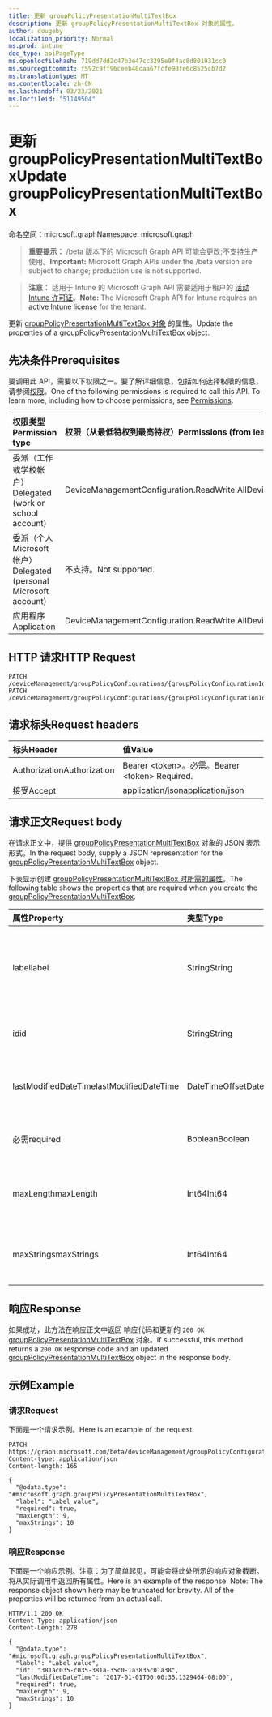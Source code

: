 ```yaml
---
title: 更新 groupPolicyPresentationMultiTextBox
description: 更新 groupPolicyPresentationMultiTextBox 对象的属性。
author: dougeby
localization_priority: Normal
ms.prod: intune
doc_type: apiPageType
ms.openlocfilehash: 719dd7dd2c47b3e47cc3295e9f4ac8d801931cc0
ms.sourcegitcommit: f592c9ff96ceeb40caa67fcfe90fe6c8525cb7d2
ms.translationtype: MT
ms.contentlocale: zh-CN
ms.lasthandoff: 03/23/2021
ms.locfileid: "51149504"
---
```

# <a name="update-grouppolicypresentationmultitextbox"></a><span data-ttu-id="ee09e-103">更新 groupPolicyPresentationMultiTextBox</span><span class="sxs-lookup"><span data-stu-id="ee09e-103">Update groupPolicyPresentationMultiTextBox</span></span>

<span data-ttu-id="ee09e-104">命名空间：microsoft.graph</span><span class="sxs-lookup"><span data-stu-id="ee09e-104">Namespace: microsoft.graph</span></span>

> <span data-ttu-id="ee09e-105">**重要提示：** /beta 版本下的 Microsoft Graph API 可能会更改;不支持生产使用。</span><span class="sxs-lookup"><span data-stu-id="ee09e-105">**Important:** Microsoft Graph APIs under the /beta version are subject to change; production use is not supported.</span></span>

> <span data-ttu-id="ee09e-106">**注意：** 适用于 Intune 的 Microsoft Graph API 需要适用于租户的 [活动 Intune 许可证](https://go.microsoft.com/fwlink/?linkid=839381)。</span><span class="sxs-lookup"><span data-stu-id="ee09e-106">**Note:** The Microsoft Graph API for Intune requires an [active Intune license](https://go.microsoft.com/fwlink/?linkid=839381) for the tenant.</span></span>

<span data-ttu-id="ee09e-107">更新 [groupPolicyPresentationMultiTextBox 对象](../resources/intune-grouppolicy-grouppolicypresentationmultitextbox.md) 的属性。</span><span class="sxs-lookup"><span data-stu-id="ee09e-107">Update the properties of a [groupPolicyPresentationMultiTextBox](../resources/intune-grouppolicy-grouppolicypresentationmultitextbox.md) object.</span></span>

## <a name="prerequisites"></a><span data-ttu-id="ee09e-108">先决条件</span><span class="sxs-lookup"><span data-stu-id="ee09e-108">Prerequisites</span></span>
<span data-ttu-id="ee09e-p101">要调用此 API，需要以下权限之一。要了解详细信息，包括如何选择权限的信息，请参阅[权限](/graph/permissions-reference)。</span><span class="sxs-lookup"><span data-stu-id="ee09e-p101">One of the following permissions is required to call this API. To learn more, including how to choose permissions, see [Permissions](/graph/permissions-reference).</span></span>

|<span data-ttu-id="ee09e-111">权限类型</span><span class="sxs-lookup"><span data-stu-id="ee09e-111">Permission type</span></span>|<span data-ttu-id="ee09e-112">权限（从最低特权到最高特权）</span><span class="sxs-lookup"><span data-stu-id="ee09e-112">Permissions (from least to most privileged)</span></span>|
|:---|:---|
|<span data-ttu-id="ee09e-113">委派（工作或学校帐户）</span><span class="sxs-lookup"><span data-stu-id="ee09e-113">Delegated (work or school account)</span></span>|<span data-ttu-id="ee09e-114">DeviceManagementConfiguration.ReadWrite.All</span><span class="sxs-lookup"><span data-stu-id="ee09e-114">DeviceManagementConfiguration.ReadWrite.All</span></span>|
|<span data-ttu-id="ee09e-115">委派（个人 Microsoft 帐户）</span><span class="sxs-lookup"><span data-stu-id="ee09e-115">Delegated (personal Microsoft account)</span></span>|<span data-ttu-id="ee09e-116">不支持。</span><span class="sxs-lookup"><span data-stu-id="ee09e-116">Not supported.</span></span>|
|<span data-ttu-id="ee09e-117">应用程序</span><span class="sxs-lookup"><span data-stu-id="ee09e-117">Application</span></span>|<span data-ttu-id="ee09e-118">DeviceManagementConfiguration.ReadWrite.All</span><span class="sxs-lookup"><span data-stu-id="ee09e-118">DeviceManagementConfiguration.ReadWrite.All</span></span>|

## <a name="http-request"></a><span data-ttu-id="ee09e-119">HTTP 请求</span><span class="sxs-lookup"><span data-stu-id="ee09e-119">HTTP Request</span></span>
<!-- {
  "blockType": "ignored"
}
-->
``` http
PATCH /deviceManagement/groupPolicyConfigurations/{groupPolicyConfigurationId}/definitionValues/{groupPolicyDefinitionValueId}/presentationValues/{groupPolicyPresentationValueId}/presentation
PATCH /deviceManagement/groupPolicyConfigurations/{groupPolicyConfigurationId}/definitionValues/{groupPolicyDefinitionValueId}/presentationValues/{groupPolicyPresentationValueId}/presentation/definition/presentations/{groupPolicyPresentationId}
```

## <a name="request-headers"></a><span data-ttu-id="ee09e-120">请求标头</span><span class="sxs-lookup"><span data-stu-id="ee09e-120">Request headers</span></span>
|<span data-ttu-id="ee09e-121">标头</span><span class="sxs-lookup"><span data-stu-id="ee09e-121">Header</span></span>|<span data-ttu-id="ee09e-122">值</span><span class="sxs-lookup"><span data-stu-id="ee09e-122">Value</span></span>|
|:---|:---|
|<span data-ttu-id="ee09e-123">Authorization</span><span class="sxs-lookup"><span data-stu-id="ee09e-123">Authorization</span></span>|<span data-ttu-id="ee09e-124">Bearer &lt;token&gt;。必需。</span><span class="sxs-lookup"><span data-stu-id="ee09e-124">Bearer &lt;token&gt; Required.</span></span>|
|<span data-ttu-id="ee09e-125">接受</span><span class="sxs-lookup"><span data-stu-id="ee09e-125">Accept</span></span>|<span data-ttu-id="ee09e-126">application/json</span><span class="sxs-lookup"><span data-stu-id="ee09e-126">application/json</span></span>|

## <a name="request-body"></a><span data-ttu-id="ee09e-127">请求正文</span><span class="sxs-lookup"><span data-stu-id="ee09e-127">Request body</span></span>
<span data-ttu-id="ee09e-128">在请求正文中，提供 [groupPolicyPresentationMultiTextBox](../resources/intune-grouppolicy-grouppolicypresentationmultitextbox.md) 对象的 JSON 表示形式。</span><span class="sxs-lookup"><span data-stu-id="ee09e-128">In the request body, supply a JSON representation for the [groupPolicyPresentationMultiTextBox](../resources/intune-grouppolicy-grouppolicypresentationmultitextbox.md) object.</span></span>

<span data-ttu-id="ee09e-129">下表显示创建 [groupPolicyPresentationMultiTextBox 时所需的属性](../resources/intune-grouppolicy-grouppolicypresentationmultitextbox.md)。</span><span class="sxs-lookup"><span data-stu-id="ee09e-129">The following table shows the properties that are required when you create the [groupPolicyPresentationMultiTextBox](../resources/intune-grouppolicy-grouppolicypresentationmultitextbox.md).</span></span>

|<span data-ttu-id="ee09e-130">属性</span><span class="sxs-lookup"><span data-stu-id="ee09e-130">Property</span></span>|<span data-ttu-id="ee09e-131">类型</span><span class="sxs-lookup"><span data-stu-id="ee09e-131">Type</span></span>|<span data-ttu-id="ee09e-132">说明</span><span class="sxs-lookup"><span data-stu-id="ee09e-132">Description</span></span>|
|:---|:---|:---|
|<span data-ttu-id="ee09e-133">label</span><span class="sxs-lookup"><span data-stu-id="ee09e-133">label</span></span>|<span data-ttu-id="ee09e-134">String</span><span class="sxs-lookup"><span data-stu-id="ee09e-134">String</span></span>|<span data-ttu-id="ee09e-135">任何演示文稿实体的本地化文本标签。</span><span class="sxs-lookup"><span data-stu-id="ee09e-135">Localized text label for any presentation entity.</span></span> <span data-ttu-id="ee09e-136">默认值为空白。</span><span class="sxs-lookup"><span data-stu-id="ee09e-136">The default value is empty.</span></span> <span data-ttu-id="ee09e-137">继承自 [groupPolicyPresentation](../resources/intune-grouppolicy-grouppolicypresentation.md)</span><span class="sxs-lookup"><span data-stu-id="ee09e-137">Inherited from [groupPolicyPresentation](../resources/intune-grouppolicy-grouppolicypresentation.md)</span></span>|
|<span data-ttu-id="ee09e-138">id</span><span class="sxs-lookup"><span data-stu-id="ee09e-138">id</span></span>|<span data-ttu-id="ee09e-139">String</span><span class="sxs-lookup"><span data-stu-id="ee09e-139">String</span></span>|<span data-ttu-id="ee09e-140">实体的键。</span><span class="sxs-lookup"><span data-stu-id="ee09e-140">Key of the entity.</span></span> <span data-ttu-id="ee09e-141">继承自 [groupPolicyPresentation](../resources/intune-grouppolicy-grouppolicypresentation.md)</span><span class="sxs-lookup"><span data-stu-id="ee09e-141">Inherited from [groupPolicyPresentation](../resources/intune-grouppolicy-grouppolicypresentation.md)</span></span>|
|<span data-ttu-id="ee09e-142">lastModifiedDateTime</span><span class="sxs-lookup"><span data-stu-id="ee09e-142">lastModifiedDateTime</span></span>|<span data-ttu-id="ee09e-143">DateTimeOffset</span><span class="sxs-lookup"><span data-stu-id="ee09e-143">DateTimeOffset</span></span>|<span data-ttu-id="ee09e-144">上次修改实体的日期和时间。</span><span class="sxs-lookup"><span data-stu-id="ee09e-144">The date and time the entity was last modified.</span></span> <span data-ttu-id="ee09e-145">继承自 [groupPolicyPresentation](../resources/intune-grouppolicy-grouppolicypresentation.md)</span><span class="sxs-lookup"><span data-stu-id="ee09e-145">Inherited from [groupPolicyPresentation](../resources/intune-grouppolicy-grouppolicypresentation.md)</span></span>|
|<span data-ttu-id="ee09e-146">必需</span><span class="sxs-lookup"><span data-stu-id="ee09e-146">required</span></span>|<span data-ttu-id="ee09e-147">Boolean</span><span class="sxs-lookup"><span data-stu-id="ee09e-147">Boolean</span></span>|<span data-ttu-id="ee09e-148">要求在文本框中输入值。</span><span class="sxs-lookup"><span data-stu-id="ee09e-148">Requirement to enter a value in the text box.</span></span> <span data-ttu-id="ee09e-149">默认值为 false。</span><span class="sxs-lookup"><span data-stu-id="ee09e-149">Default value is false.</span></span>|
|<span data-ttu-id="ee09e-150">maxLength</span><span class="sxs-lookup"><span data-stu-id="ee09e-150">maxLength</span></span>|<span data-ttu-id="ee09e-151">Int64</span><span class="sxs-lookup"><span data-stu-id="ee09e-151">Int64</span></span>|<span data-ttu-id="ee09e-152">一个无符号整数，指定最大文本字符数。</span><span class="sxs-lookup"><span data-stu-id="ee09e-152">An unsigned integer that specifies the maximum number of text characters.</span></span> <span data-ttu-id="ee09e-153">默认值为 1023。</span><span class="sxs-lookup"><span data-stu-id="ee09e-153">Default value is 1023.</span></span>|
|<span data-ttu-id="ee09e-154">maxStrings</span><span class="sxs-lookup"><span data-stu-id="ee09e-154">maxStrings</span></span>|<span data-ttu-id="ee09e-155">Int64</span><span class="sxs-lookup"><span data-stu-id="ee09e-155">Int64</span></span>|<span data-ttu-id="ee09e-156">一个无符号整数，指定字符串的最大数目。</span><span class="sxs-lookup"><span data-stu-id="ee09e-156">An unsigned integer that specifies the maximum number of strings.</span></span> <span data-ttu-id="ee09e-157">默认值为 0 。</span><span class="sxs-lookup"><span data-stu-id="ee09e-157">Default value is 0.</span></span>|



## <a name="response"></a><span data-ttu-id="ee09e-158">响应</span><span class="sxs-lookup"><span data-stu-id="ee09e-158">Response</span></span>
<span data-ttu-id="ee09e-159">如果成功，此方法在响应正文中返回 响应代码和更新的 `200 OK` [groupPolicyPresentationMultiTextBox](../resources/intune-grouppolicy-grouppolicypresentationmultitextbox.md) 对象。</span><span class="sxs-lookup"><span data-stu-id="ee09e-159">If successful, this method returns a `200 OK` response code and an updated [groupPolicyPresentationMultiTextBox](../resources/intune-grouppolicy-grouppolicypresentationmultitextbox.md) object in the response body.</span></span>

## <a name="example"></a><span data-ttu-id="ee09e-160">示例</span><span class="sxs-lookup"><span data-stu-id="ee09e-160">Example</span></span>

### <a name="request"></a><span data-ttu-id="ee09e-161">请求</span><span class="sxs-lookup"><span data-stu-id="ee09e-161">Request</span></span>
<span data-ttu-id="ee09e-162">下面是一个请求示例。</span><span class="sxs-lookup"><span data-stu-id="ee09e-162">Here is an example of the request.</span></span>
``` http
PATCH https://graph.microsoft.com/beta/deviceManagement/groupPolicyConfigurations/{groupPolicyConfigurationId}/definitionValues/{groupPolicyDefinitionValueId}/presentationValues/{groupPolicyPresentationValueId}/presentation
Content-type: application/json
Content-length: 165

{
  "@odata.type": "#microsoft.graph.groupPolicyPresentationMultiTextBox",
  "label": "Label value",
  "required": true,
  "maxLength": 9,
  "maxStrings": 10
}
```

### <a name="response"></a><span data-ttu-id="ee09e-163">响应</span><span class="sxs-lookup"><span data-stu-id="ee09e-163">Response</span></span>
<span data-ttu-id="ee09e-p108">下面是一个响应示例。注意：为了简单起见，可能会将此处所示的响应对象截断。将从实际调用中返回所有属性。</span><span class="sxs-lookup"><span data-stu-id="ee09e-p108">Here is an example of the response. Note: The response object shown here may be truncated for brevity. All of the properties will be returned from an actual call.</span></span>
``` http
HTTP/1.1 200 OK
Content-Type: application/json
Content-Length: 278

{
  "@odata.type": "#microsoft.graph.groupPolicyPresentationMultiTextBox",
  "label": "Label value",
  "id": "381ac035-c035-381a-35c0-1a3835c01a38",
  "lastModifiedDateTime": "2017-01-01T00:00:35.1329464-08:00",
  "required": true,
  "maxLength": 9,
  "maxStrings": 10
}
```




